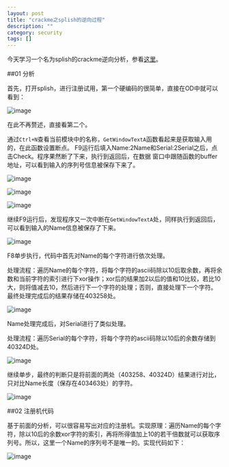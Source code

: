 ```yaml
---
layout: post 
title: "crackme之splish的逆向过程"
description: ""
category: security
tags: []
---
```


今天学习一个名为splish的crackme逆向分析，参看[这里](http://bbs.pediy.com/showthread.php?t=187565)。

##01 分析


首先，打开splish，进行注册试用，第一个硬编码的很简单，直接在OD中就可以看到：

![image][1]

在此不再赘述，直接看第二个。

通过`Ctrl+N`查看当前模块中的名称，`GetWindowTextA`函数看起来是获取输入用的，在此函数设置断点。
F9运行后填入Name:2Name和Serial:2Serial之后，点击Check。程序果然断了下来，执行到返回后，在数据
窗口中跟随函数的buffer地址，可以看到输入的序列号信息被保存下来了。

![image][2]

![image][3]

![image][4]

继续F9运行后，发现程序又一次中断在`GetWindowTextA`处，同样执行到返回后，可以看到输入的Name信息被保存了下来。

![image][5]

F8单步执行，代码中首先对Name的每个字符进行依次处理。

处理流程：遍历Name的每个字符，将每个字符的ascii码除以10后取余数，再将余数和当前字符的索引进行下xor操作；xor后的结果加2以后的值和10比较，若比10大，则将值减去10，然后进行下一个字符的处理；否则，直接处理下一个字符。最终处理完成后的结果存储在403258处。

![image][6]

Name处理完成后，对Serial进行了类似处理。

处理流程：遍历Serial的每个字符，将每个字符的ascii码除以10后的余数存储到40324D处。

![image][7]


继续单步，最终的判断只是将前面的两处（403258、40324D）结果进行对比，只对比Name长度（保存在403463处）的字符。

![image][8]

##02 注册机代码

基于前面的分析，可以很容易写出对应的注册机。实现原理：遍历Name的每个字符，除以10后的余数xor字符的索引，再将所得值加上10的若干倍数就可以获取序列号。所以，这里一个Name的序列号不是唯一的。实现代码如下：

![image][9]


[1]:http://github-jiych.qiniudn.com/a645e24bf5e35d070f680cd79511e98fa409bd20-51066bf955fe18bf1072c68e1006c3f176b8d346.png
[2]:http://github-jiych.qiniudn.com/35695d00621362852d17542d505cbb510d334198-6fb4b3dffe2947fad127d7dbe402762209f0a6c8.png
[3]:http://github-jiych.qiniudn.com/750e0ad8f215b367f497d761ec46dae7203d9cfb-3258362d6c5f3850f7b10960c1bf4e555cec9417.png
[4]:http://github-jiych.qiniudn.com/5e887755cc27cca0c892938da33de9d430a082b3-9a3bac3416772bcce3c8aa31d21efd2f91257485.png
[5]:http://github-jiych.qiniudn.com/fed277c5581260d9b518fee60dfc48398d8f9bee-ba62b89473aa80abfdd55835c47c3f187ae68c54.png
[6]:http://github-jiych.qiniudn.com/1991a4887498c2adaf64740ab04d2480aa55d118-0947700313598b0ae995ed7ba95eefd60d9b5d3c.png
[7]:http://github-jiych.qiniudn.com/0bd1b627e98b1fb470d2d56d071b0e0a95ab92e3-9995991d32779d11fdbda7c2c1cce616c1c3e1a2.png
[8]:http://github-jiych.qiniudn.com/0f9a583def2c73cb41d638a81bdacadcc24021ae-3d09e06a01f37f8b3b1007c56415ae0a2b9c9b3f.png
[9]:http://github-jiych.qiniudn.com/67e93f1ac976e14e7fbd8e97a95bc40993843438-52b0b4d11822cc1f28e1d0fdfc916ed03d06d453.png
